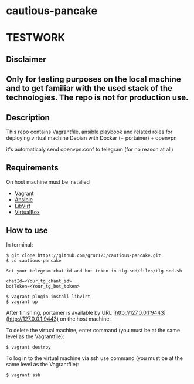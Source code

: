 # cautious-pancake

TESTWORK
=========

Disclaimer
----------------
Only for testing purposes on the local machine and to get familiar with the used stack of the technologies. 
The repo is not for production use.
------------------

Description
------------
This repo contains Vagrantfile, ansible playbook and related roles for deploying virtual machine
Debian with Docker (+ portainer) + openvpn

it's automaticaly send openvpn.conf to telegram
(for no reason at all)

Requirements
------------

On host machine must be installed
* [Vagrant](https://www.vagrantup.com/)
* [Ansible](https://www.ansible.com/)
* [LibVirt](https://libvirt.org/)
* [VirtualBox](https://www.virtualbox.org/)

How to use
----------------

In terminal:

    $ git clone https://github.com/gruz123/cautious-pancake.git
    $ cd cautious-pancake
    
    Set your telegram chat id and bot token in tlg-snd/files/tlg-snd.sh 

    chatId=<Your_tg_chant_id> 
    botToken=<Your_tg_bot_token>
    
    $ vagrant plugin install libvirt
    $ vagrant up

After finishing, portainer is available by URL [http://127.0.0.1:9443](http://127.0.0.1:9443) on the host machine.

To delete the virtual machine, enter command (you must be at the same level as the Vagrantfile):

    $ vagrant destroy
    
To log in to the virtual machine via ssh use command (you must be at the same level as the Vagrantfile):

    $ vagrant ssh

